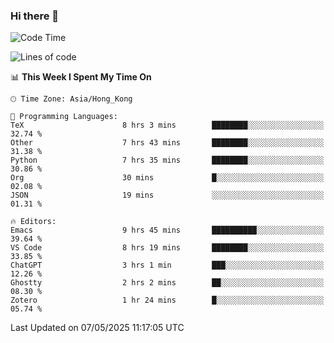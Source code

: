 ### Hi there 👋

<!--
**nicehiro/nicehiro** is a ✨ _special_ ✨ repository because its `README.md` (this file) appears on your GitHub profile.

Here are some ideas to get you started:

- 🔭 I’m currently working on ...
- 🌱 I’m currently learning ...
- 👯 I’m looking to collaborate on ...
- 🤔 I’m looking for help with ...
- 💬 Ask me about ...
- 📫 How to reach me: ...
- 😄 Pronouns: ...
- ⚡ Fun fact: ...
-->

<!--START_SECTION:waka-->
![Code Time](http://img.shields.io/badge/Code%20Time-627%20hrs%2058%20mins-blue)

![Lines of code](https://img.shields.io/badge/From%20Hello%20World%20I%27ve%20Written-1.7%20million%20lines%20of%20code-blue)

📊 **This Week I Spent My Time On** 

```text
🕑︎ Time Zone: Asia/Hong_Kong

💬 Programming Languages: 
TeX                      8 hrs 3 mins        ████████░░░░░░░░░░░░░░░░░   32.74 % 
Other                    7 hrs 43 mins       ████████░░░░░░░░░░░░░░░░░   31.38 % 
Python                   7 hrs 35 mins       ████████░░░░░░░░░░░░░░░░░   30.86 % 
Org                      30 mins             █░░░░░░░░░░░░░░░░░░░░░░░░   02.08 % 
JSON                     19 mins             ░░░░░░░░░░░░░░░░░░░░░░░░░   01.31 % 

🔥 Editors: 
Emacs                    9 hrs 45 mins       ██████████░░░░░░░░░░░░░░░   39.64 % 
VS Code                  8 hrs 19 mins       ████████░░░░░░░░░░░░░░░░░   33.85 % 
ChatGPT                  3 hrs 1 min         ███░░░░░░░░░░░░░░░░░░░░░░   12.26 % 
Ghostty                  2 hrs 2 mins        ██░░░░░░░░░░░░░░░░░░░░░░░   08.30 % 
Zotero                   1 hr 24 mins        █░░░░░░░░░░░░░░░░░░░░░░░░   05.74 % 
```


 Last Updated on 07/05/2025 11:17:05 UTC
<!--END_SECTION:waka-->
